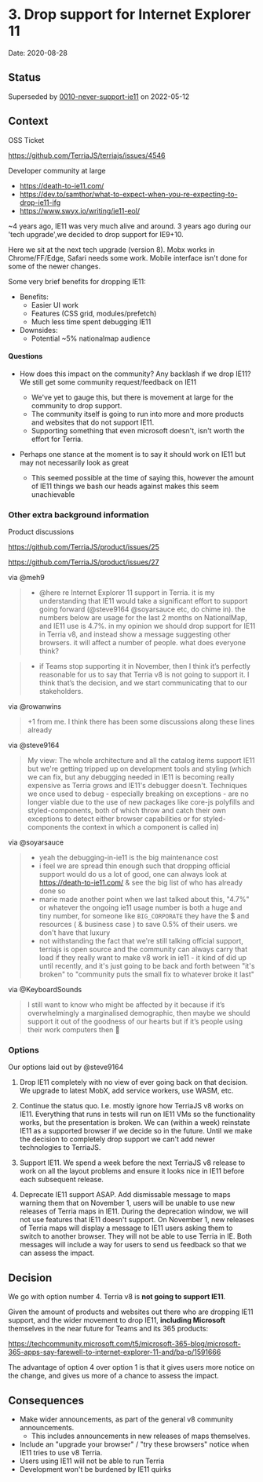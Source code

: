 # 3. Drop support for Internet Explorer 11

Date: 2020-08-28

## Status

Superseded by [0010-never-support-ie11](./0010-never-support-ie11.md) on 2022-05-12

## Context

OSS Ticket

https://github.com/TerriaJS/terriajs/issues/4546

Developer community at large

- https://death-to-ie11.com/
- https://dev.to/samthor/what-to-expect-when-you-re-expecting-to-drop-ie11-ifg
- https://www.swyx.io/writing/ie11-eol/

~4 years ago, IE11 was very much alive and around. 3 years ago during our 'tech
upgrade',we decided to drop support for IE9+10.

Here we sit at the next tech upgrade (version 8). Mobx works in Chrome/FF/Edge,
Safari needs some work. Mobile interface isn't done for some of the newer
changes.

Some very brief benefits for dropping IE11:

- Benefits:
  - Easier UI work
  - Features (CSS grid, modules/prefetch)
  - Much less time spent debugging IE11
- Downsides:
  - Potential ~5% nationalmap audience

#### Questions

- How does this impact on the community? Any backlash if we drop IE11? We still
  get some community request/feedback on IE11

  - We've yet to gauge this, but there is movement at large for the community to
    drop support.
  - The community itself is going to run into more and more products and
    websites that do not support IE11.
  - Supporting something that even microsoft doesn't, isn't worth the effort for
    Terria.

- Perhaps one stance at the moment is to say it should work on IE11 but may not
  necessarily look as great
  - This seemed possible at the time of saying this, however the amount of IE11
    things we bash our heads against makes this seem unachievable

### Other extra background information

Product discussions

https://github.com/TerriaJS/product/issues/25

https://github.com/TerriaJS/product/issues/27

via @meh9

> - @here re Internet Explorer 11 support in Terria. it is my understanding that
>   IE11 would take a significant effort to support going forward (@steve9164
>   @soyarsauce etc, do chime in). the numbers below are usage for the last 2
>   months on NationalMap, and IE11 use is 4.7%. in my opinion we should drop
>   support for IE11 in Terria v8, and instead show a message suggesting other
>   browsers. it will affect a number of people. what does everyone think?

> - if Teams stop supporting it in November, then I think it’s perfectly
>   reasonable for us to say that Terria v8 is not going to support it. I think
>   that’s the decision, and we start communicating that to our stakeholders.

via @rowanwins

> +1 from me. I think there has been some discussions along these lines already

via @steve9164

> My view: The whole architecture and all the catalog items support IE11 but
> we're getting tripped up on development tools and styling (which we can fix,
> but any debugging needed in IE11 is becoming really expensive as Terria grows
> and IE11's debugger doesn't. Techniques we once used to debug - especially
> breaking on exceptions - are no longer viable due to the use of new packages
> like core-js polyfills and styled-components, both of which throw and catch
> their own exceptions to detect either browser capabilities or for
> styled-components the context in which a component is called in)

via @soyarsauce

> - yeah the debugging-in-ie11 is the big maintenance cost
> - i feel we are spread thin enough such that dropping official support would
>   do us a lot of good, one can always look at https://death-to-ie11.com/ & see
>   the big list of who has already done so
> - marie made another point when we last talked about this, "4.7%" or whatever
>   the ongoing ie11 usage number is both a huge and tiny number, for someone
>   like `BIG_CORPORATE` they have the \$ and resources ( & business case ) to
>   save 0.5% of their users. we don't have that luxury
> - not withstanding the fact that we're still talking official support,
>   terriajs is open source and the community can always carry that load if they
>   really want to make v8 work in ie11 - it kind of did up until recently, and
>   it's just going to be back and forth between "it's broken" to "community
>   puts the small fix to whatever broke it last"

via @KeyboardSounds

> I still want to know who might be affected by it because if it’s
> overwhelmingly a marginalised demographic, then maybe we should support it out
> of the goodness of our hearts but if it’s people using their work computers then
> :shrug:

### Options

Our options laid out by @steve9164

1. Drop IE11 completely with no view of ever going back on that decision. We
   upgrade to latest MobX, add service workers, use WASM, etc.

2. Continue the status quo. I.e. mostly ignore how TerriaJS v8 works on IE11.
   Everything that runs in tests will run on IE11 VMs so the functionality
   works, but the presentation is broken. We can (within a week) reinstate IE11
   as a supported browser if we decide so in the future. Until we make the
   decision to completely drop support we can't add newer technologies to
   TerriaJS.

3. Support IE11. We spend a week before the next TerriaJS v8 release to work on
   all the layout problems and ensure it looks nice in IE11 before each
   subsequent release.
4. Deprecate IE11 support ASAP. Add dismissable message to maps warning them
   that on November 1, users will be unable to use new releases of Terria maps
   in IE11. During the deprecation window, we will not use features that IE11
   doesn't support. On November 1, new releases of Terria maps will display a
   message to IE11 users asking them to switch to another browser. They will
   not be able to use Terria in IE. Both messages will include a way for users
   to send us feedback so that we can assess the impact.

## Decision

We go with option number 4. Terria v8 is **not going to support IE11**.

Given the amount of products and websites out there who are dropping IE11
support, and the wider movement to drop IE11, **including Microsoft** themselves
in the near future for Teams and its 365 products:

https://techcommunity.microsoft.com/t5/microsoft-365-blog/microsoft-365-apps-say-farewell-to-internet-explorer-11-and/ba-p/1591666

The advantage of option 4 over option 1 is that it gives users more notice
on the change, and gives us more of a chance to assess the impact.

## Consequences

- Make wider announcements, as part of the general v8 community announcements.
  - This includes announcements in new releases of maps themselves.
- Include an "upgrade your browser" / "try these browsers" notice when IE11
  tries to use v8 Terria.
- Users using IE11 will not be able to run Terria
- Development won't be burdened by IE11 quirks
